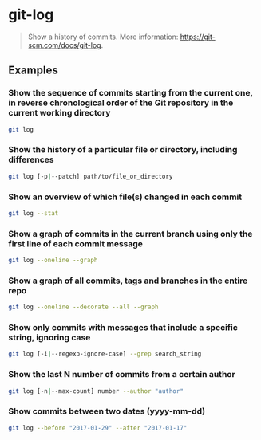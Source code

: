 # git-log

> Show a history of commits. More information: <https://git-scm.com/docs/git-log>.

## Examples

### Show the sequence of commits starting from the current one, in reverse chronological order of the Git repository in the current working directory

```bash
git log
```

### Show the history of a particular file or directory, including differences

```bash
git log [-p|--patch] path/to/file_or_directory
```

### Show an overview of which file(s) changed in each commit

```bash
git log --stat
```

### Show a graph of commits in the current branch using only the first line of each commit message

```bash
git log --oneline --graph
```

### Show a graph of all commits, tags and branches in the entire repo

```bash
git log --oneline --decorate --all --graph
```

### Show only commits with messages that include a specific string, ignoring case

```bash
git log [-i|--regexp-ignore-case] --grep search_string
```

### Show the last N number of commits from a certain author

```bash
git log [-n|--max-count] number --author "author"
```

### Show commits between two dates (yyyy-mm-dd)

```bash
git log --before "2017-01-29" --after "2017-01-17"
```
